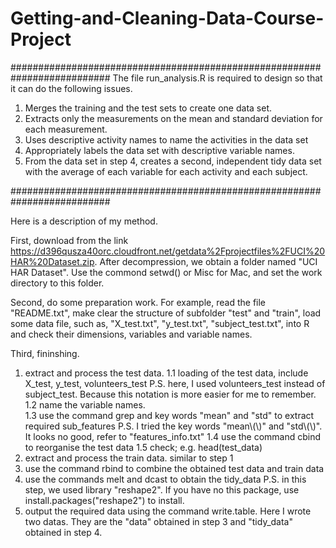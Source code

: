 # Getting-and-Cleaning-Data-Course-Project

##########################################################################
The file run_analysis.R is required to design so that it can do the following issues.

1. Merges the training and the test sets to create one data set.
2. Extracts only the measurements on the mean and standard deviation for each measurement.
3. Uses descriptive activity names to name the activities in the data set
4. Appropriately labels the data set with descriptive variable names.
5. From the data set in step 4, creates a second, independent tidy data set with the average of each variable for each activity and each subject.

##########################################################################

Here is a description of my method.

First, download from the link https://d396qusza40orc.cloudfront.net/getdata%2Fprojectfiles%2FUCI%20HAR%20Dataset.zip. After decompression, we obtain a folder named "UCI HAR Dataset". Use the commond setwd() or Misc for Mac, and set the work directory to this folder.

Second, do some preparation work. For example, read the file "README.txt", make clear the structure of subfolder "test" and "train", load some data file, such as, "X_test.txt", "y_test.txt", "subject_test.txt", into R and check their dimensions, variables and variable names.

Third, fininshing. 
1. extract and process the test data. 
    1.1 loading of the test data, include X_test, y_test, volunteers_test
        P.S. here, I used volunteers_test instead of subject_test. Because this notation is more easier for me to remember.
    1.2 name the variable names.  
    1.3 use the command grep and key words "mean" and "std" to extract required sub_features
        P.S. I tried the key words "mean\\(\\)" and "std\\(\\)". It looks no good, refer to "features_info.txt"
    1.4 use the command cbind to reorganise the test data
    1.5 check; e.g. head(test_data)
2. extract and process the train data.
    similar to step 1
3. use the command rbind to combine the obtained test data and train data
4. use the commands melt and dcast to obtain the tidy_data
    P.S. in this step, we used library "reshape2". If you have no this package, use install.packages("reshape2") to install.
5. output the required data using the command write.table. 
   Here I wrote two datas. They are the "data" obtained in step 3 and "tidy_data" obtained in step 4.
